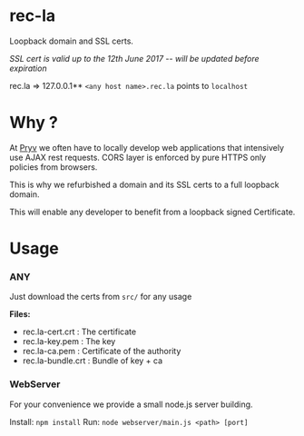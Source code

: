 # rec-laLoopback domain and SSL certs. *SSL cert is valid up to the 12th June 2017 -- will be updated before expiration*rec.la => 127.0.0.1**   `<any host name>.rec.la` points to `localhost`# Why ?At [Pryv](http://pryv.com) we often have to locally develop web applications that intensively use AJAX rest requests. CORS layer is enforced by pure HTTPS only policies from browsers.This is why we refurbished a domain and its SSL certs to a full loopback domain.This will enable any developer to benefit from a loopback signed Certificate.# Usage### ANYJust download the certs from `src/` for any usage**Files:** - rec.la-cert.crt : The certificate- rec.la-key.pem : The key- rec.la-ca.pem : Certificate of the authority- rec.la-bundle.crt: Bundle of key + ca### WebServerFor your convenience we provide a small node.js server building.Install: `npm install`Run: `node webserver/main.js <path> [port]`